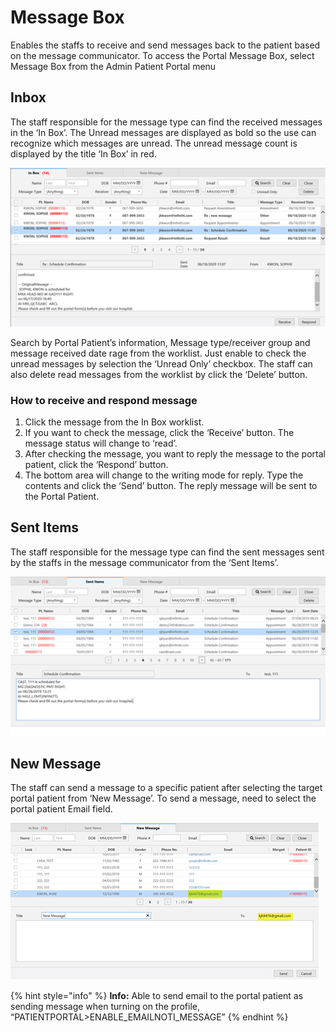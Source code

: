 # Message Box

Enables the staffs to receive and send messages back to the patient based on the message communicator. To access the Portal Message Box, select Message Box from the Admin Patient Portal menu

## Inbox

The staff responsible for the message type can find the received messages in the ‘In Box’. The Unread messages are displayed as bold so the use can recognize which messages are unread. The unread message count is displayed by the title ‘In Box’ in red.

![](<../.gitbook/assets/image (22).png>)

Search by Portal Patient’s information, Message type/receiver group and message received date rage from the worklist. Just enable to check the unread messages by selection the ‘Unread Only’ checkbox. The staff can also delete read messages from the worklist by click the ‘Delete’ button.

### How to receive and respond message

1. Click the message from the In Box worklist.&#x20;
2. If you want to check the message, click the ‘Receive’ button. The message status will change to ‘read’.&#x20;
3. After checking the message, you want to reply the message to the portal patient, click the ‘Respond’ button.&#x20;
4. The bottom area will change to the writing mode for reply. Type the contents and click the ‘Send’ button. The reply message will be sent to the Portal Patient.

## Sent Items

The staff responsible for the message type can find the sent messages sent by the staffs in the message communicator from the ‘Sent Items’.

![](<../.gitbook/assets/image (56).png>)

## New Message

The staff can send a message to a specific patient after selecting the target portal patient from ‘New Message’. To send a message, need to select the portal patient Email field.

![](<../.gitbook/assets/image (21).png>)

{% hint style="info" %}
**Info:** Able to send email to the portal patient as sending message when turning on the profile, “PATIENTPORTAL>ENABLE\_EMAILNOTI\_MESSAGE”
{% endhint %}
